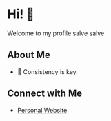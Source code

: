 # Hi! 👋

Welcome to my profile salve salve

## About Me

- 🌱 Consistency is key.

## Connect with Me

- [Personal Website](https://portifolio-senai.vercel.app/)


